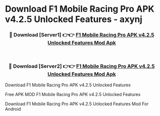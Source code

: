 # Download F1 Mobile Racing Pro APK v4.2.5 Unlocked Features - axynj



<div align="center">
<h3>🔴 Download [Server1] 👉👉 <a href="https://momento.my/?title=F1_Mobile_Racing_Pro_APK_v4.2.5_Unlocked_Features">F1 Mobile Racing Pro APK v4.2.5 Unlocked Features Mod Apk</a></h3><br>

<h3>🔴 Download [Server2] 👉👉 <a href="https://momento.my/?title=F1_Mobile_Racing_Pro_APK_v4.2.5_Unlocked_Features">F1 Mobile Racing Pro APK v4.2.5 Unlocked Features Mod Apk</a></h3>
</div>



Download F1 Mobile Racing Pro APK v4.2.5 Unlocked Features 

Free APK MOD F1 Mobile Racing Pro APK v4.2.5 Unlocked Features 

Download F1 Mobile Racing Pro APK v4.2.5 Unlocked Features Mod For Android

